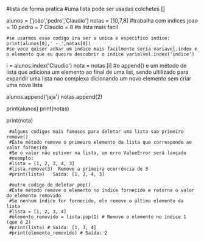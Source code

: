    #lista de forma pratica
    #uma lista pode ser usadas colchetes []
    
alunos = ['joão','pedro','Claudio']
notas = [10,7,8]
    #trabalha com indices joao = 10 pedro = 7 Claudio = 8
    #a lista mais facil
    
    #se usarmos esse codigo ira ser a unica e especifico indice: print(alunos[0],' - ',notas[0])
    #se voce quiser achar um indice mais facilmente seria variavel.index e o elemento que eu queira descobrir o indice varialvel.index('indice')

i = alunos.index('Claudio')
nota = notas [i]
     #o append() e um método de lista que adiciona um elemento ao final de uma list, sendo ultilizado para expandir uma lista nao complexa dicionando um novo elemento sem criar uma nova lista
     
alunos.append('jaja')
notas.append(2)

print(alunos)
print(notas)

print(nota)

     #alguns codigos mais famosos para deletar uma lista sao primeiro remove() 
     #Este método remove o primeiro elemento da lista que corresponde ao valor fornecido
     #Se o valor não estiver na lista, um erro ValueError será lançado
     #exemplo:
     #lista = [1, 2, 3, 4, 3]
     #lista.remove(3)  Remove a primeira ocorrência de 3
     #print(lista)   Saída: [1, 2, 4, 3]
     
     #outro codigo de deletar pop()
     #Este método remove o elemento no índice fornecido e retorna o valor do elemento removido
     #Se nenhum índice for fornecido, ele remove o último elemento da lista
     #lista = [1, 2, 3, 4]
     #elemento_removido = lista.pop(1) # Remove o elemento no índice 1 (que é 2)
     #print(lista) # Saída: [1, 3, 4]
     #print(elemento_removido) # Saída: 2
